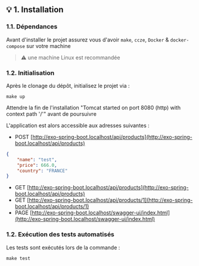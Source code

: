 ## 💡 1. Installation

### 1.1. Dépendances

Avant d'installer le projet assurez vous d'avoir `make`, `ccze`, `Docker` & `docker-compose` sur votre machine
> ⚠️ une machine Linux est recommandée

### 1.2. Initialisation

Après le clonage du dépôt, initialisez le projet via :
```Shell
make up
```

Attendre la fin de l'installation "Tomcat started on port 8080 (http) with context path '/'" avant de poursuivre

L'application est alors accessible aux adresses suivantes :

- POST [http://exo-spring-boot.localhost/api/products](http://exo-spring-boot.localhost/api/products)
```json
{
	"name": "test",
	"price": 666.0,
	"country": "FRANCE"
}
```
- GET [http://exo-spring-boot.localhost/api/products](http://exo-spring-boot.localhost/api/products)
- GET [http://exo-spring-boot.localhost/api/products/1](http://exo-spring-boot.localhost/api/products/1)
- PAGE [http://exo-spring-boot.localhost/swagger-ui/index.html](http://exo-spring-boot.localhost/swagger-ui/index.html)

### 1.2. Exécution des tests automatisés

Les tests sont exécutés lors de la commande :
```Shell
make test
```
